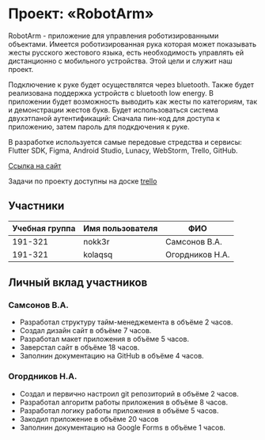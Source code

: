 # Проект: «RobotArm»

RobotArm - приложение для управления роботизированными объектами. Имеется роботизированная рука которая может показывать жесты русского жестового языка, есть необходимость управлять ей дистанционно с мобильного устройства. Этой цели и служит наш проект.

Подключение к руке будет осуществлятся через bluetooth. Также будет реализована поддержка устройств с bluetooth low energy. В приложении будет возможность выводить как жесты по категориям, так и демонстрации жестов букв. Будет использоваться система двухэтпаной аутентификаций: Сначала пин-код для доступа к приложению, затем пароль для подкдючения к руке.

В разработке используется самые передовые стредства и сервисы: Flutter SDK, Figma, Android Studio, Lunacy, WebStorm, Trello, GitHub.

[Ссылка на сайт](http://pd-2020-1.std-936.ist.mospolytech.ru/)

Задачи по проекту доступны на доске [trello](https://trello.com/b/14zSscM2/%D0%BF%D0%B4-2-%D1%81%D0%B5%D0%BC%D0%B5%D1%81%D1%82%D1%80)

## Участники

| Учебная группа | Имя пользователя | ФИО                      |
|----------------|------------------|--------------------------|
| 191-321        | nokk3r           | Самсонов В.А.            |
| 191-321        | kolaqsq          | Огордников Н.А.          |

## Личный вклад участников

### Самсонов В.А.

* Разработал структуру тайм-менеджемента в объёме 2 часов.
* Создал дизайн сайт в объёме 7 часов.
* Разработал макет приложения в объёме 5 часов.
* Заверстал сайт в объёме 18 часов.
* Заполнин документацию на GitHub в объёме 4 часов.

### Огордников Н.А.

* Создал и первично настроил git репозиторий в объёме 2 часов.
* Разработал алгоритм работы приложения в объёме 8 часов.
* Разработал логику работы приложения в объёме 5 часов.
* Закодил приложение в объёме 20 часов
* Заполнин документацию на Google Forms в объёме 1 часов.
